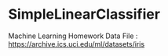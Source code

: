 # SimpleLinearClassifier
Machine Learning Homework
Data File : https://archive.ics.uci.edu/ml/datasets/iris
